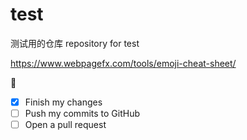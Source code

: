 # test
测试用的仓库  repository for test

https://www.webpagefx.com/tools/emoji-cheat-sheet/

:necktie:

- [x] Finish my changes
- [ ] Push my commits to GitHub
- [ ] Open a pull request
